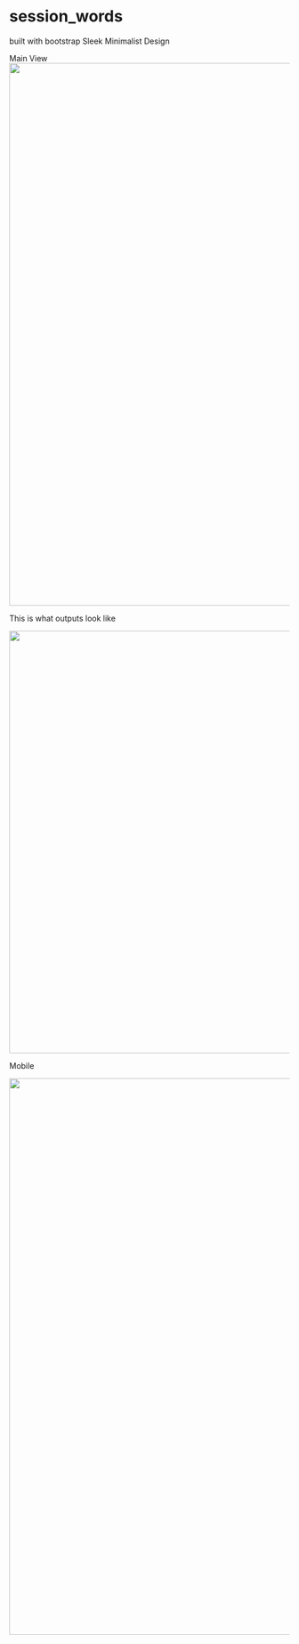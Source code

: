# session_words
built with bootstrap
Sleek Minimalist Design

Main View
<img style="-webkit-user-select: none;" src="https://cdn.discordapp.com/attachments/477766353709826054/477766479886942209/unknown.png" width="1221" height="975">

This is what outputs look like

<img style="-webkit-user-select: none;cursor: zoom-in;" src="https://cdn.discordapp.com/attachments/477766353709826054/477766670199291904/unknown.png" width="673" height="759">

Mobile

<img style="-webkit-user-select: none;cursor: zoom-out;" src="https://cdn.discordapp.com/attachments/477766353709826054/477766851615784961/unknown.png" width="612" height="1000">

